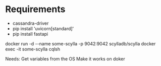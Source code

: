 # Requirements 
- cassandra-driver
- pip install 'uvicorn[standard]'
- pip install fastapi

docker run -d --name some-scylla -p 9042:9042 scylladb/scylla
docker exec -it some-scylla cqlsh 

Needs:
    Get variables from the OS
    Make it works on doker


